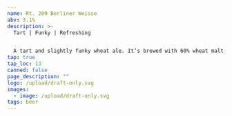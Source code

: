 ```yaml
---
name: Rt. 209 Berliner Weisse
abv: 3.1%
description: >-
  Tart | Funky | Refreshing 


  A tart and slightly funky wheat ale. It’s brewed with 60% wheat malt, single decocted and kettle soured. The result is super refreshing and thirst quenching. 
tap: true
tap_loc: 13
canned: false
page_description: ""
logo: /upload/draft-only.svg
images:
  - image: /upload/draft-only.svg
tags: beer
---
```

